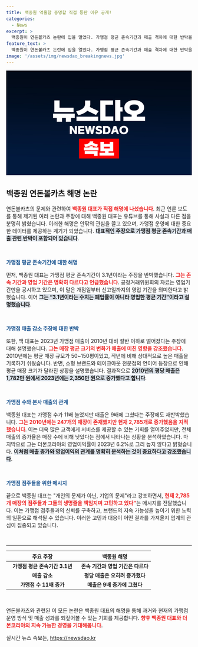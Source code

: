 ```yaml
---
title: 백종원 억울함 증명할 직접 등판 이유 공개!
categories:
  - News
excerpt: >
  백종원이 연돈볼카츠 논란에 입을 열었다. 가맹점 평균 존속기간과 매출 격차에 대한 반박을 담은 유튜브 영상에서, 해명과 함께 성장세에 대한 데이터를 공개했다. 백 대표의 진심 어린 설명을 확인해보자!
feature_text: >
  백종원이 연돈볼카츠 논란에 입을 열었다. 가맹점 평균 존속기간과 매출 격차에 대한 반박을 담은 유튜브 영상에서, 해명과 함께 성장세에 대한 데이터를 공개했다. 백 대표의 진심 어린 설명을 확인해보자!
image: '/assets/img/newsdao_breakingnews.jpg'
---
```


<p><img src="/assets/img/newsdao_breakingnews.jpg" alt="cryptoinkorea 속보" /></p>

<h2 data-ke-size="size26">백종원 연돈볼카츠 해명 논란</h2>

<p data-ke-size="size16">연돈볼카츠의 문제와 관련하여 <b><span style="color: #ee2323;">백종원 대표가 직접 해명에 나섰습니다</span></b>. 최근 언론 보도를 통해 제기된 여러 논란과 주장에 대해 백종원 대표는 유튜브를 통해 사실과 다른 점을 분명히 밝혔습니다. 이러한 해명은 안팎의 관심을 끌고 있으며, 가맹점 운영에 대한 중요한 데이터를 제공하는 계기가 되었습니다. <b><span style="background-color: #21538527;">대표적인 주장으로 가맹점 평균 존속기간과 매출 관련 반박이 포함되어 있습니다</span></b>.</p>

<p data-ke-size="size16">&nbsp;</p>

<p><b><span style="color: #1a5490;">가맹점 평균 존속기간에 대한 해명</span></b></p>

<p data-ke-size="size16">먼저, 백종원 대표는 가맹점 평균 존속기간이 3.1년이라는 주장을 반박했습니다. <b><span style="color: #ee2323;">그는 존속 기간과 영업 기간은 명확히 다르다고 언급했습니다</span></b>. 공정거래위원회의 자료는 영업기간만을 공시하고 있으며, 이 말은 개점일부터 신고일까지의 영업 기간을 의미한다고 밝혔습니다. 이어 <b><span style="background-color: #21538527;">그는 “3.1년이라는 수치는 폐업률이 아니라 영업한 평균 기간"이라고 설명했습니다</span></b>.</p>

<p data-ke-size="size16">&nbsp;</p>

<p><b><span style="color: #1a5490;">가맹점 매출 감소 주장에 대한 반박</span></b></p>

<p data-ke-size="size16">또한, 백 대표는 2023년 가맹점 매출이 2010년 대비 절반 이하로 떨어졌다는 주장에 대해 설명했습니다. <b><span style="color: #ee2323;">그는 매장 평균 크기의 변화가 매출에 미친 영향을 강조했습니다</span></b>. 2010년에는 평균 매장 규모가 50~150평이었고, 작년에 비해 상대적으로 높은 매출을 기록하기 쉬웠습니다. 반면, 소형 브랜드와 테이크아웃 전문점의 연이어 등장으로 인해 평균 매장 크기가 달라진 상황을 설명했습니다. 결과적으로 <b><span style="background-color: #21538527;">2010년의 평당 매출은 1,782만 원에서 2023년에는 2,350만 원으로 증가했다고 합니다</span></b>.</p>

<p data-ke-size="size16">&nbsp;</p>

<p><b><span style="color: #1a5490;">가맹점 수와 본사 매출의 관계</span></b></p>

<p data-ke-size="size16">백종원 대표는 가맹점 수가 11배 늘었지만 매출은 9배에 그쳤다는 주장에도 재반박했습니다. <b><span style="color: #ee2323;">그는 2010년에는 247개의 매장이 존재했지만 현재 2,785개로 증가했음을 지적했습니다</span></b>. 이는 더욱 많은 고객에게 서비스를 제공할 수 있는 기회를 열어주었지만, 전체 매출의 증가율은 매장 수에 비해 낮았다는 점에서 나타나는 상황을 분석하였습니다. 마지막으로 그는 더본코리아의 영업이익률이 2023년 6.2%로 그리 높지 않다고 밝혔습니다. <b><span style="background-color: #21538527;">이처럼 매출 증가와 영업이익의 관계를 명확히 분석하는 것이 중요하다고 강조했습니다</span></b>.</p>

<p data-ke-size="size16">&nbsp;</p>

<p><b><span style="color: #1a5490;">가맹점 점주들을 위한 메시지</span></b></p>

<p data-ke-size="size16">끝으로 백종원 대표는 "개인의 문제가 아닌, 기업의 문제"라고 강조하면서, <b><span style="color: #ee2323;">현재 2,785개 매장의 점주들과 그들의 생명줄을 책임지며 고민하고 있다"</span></b>는 메시지를 전달했습니다. 이는 가맹점 점주들과의 신뢰를 구축하고, 브랜드의 지속 가능성을 높이기 위한 노력의 일환으로 해석될 수 있습니다. 이러한 고민과 대응이 어떤 결과를 가져올지 업계의 관심이 집중되고 있습니다.</p>

<p data-ke-size="size16">&nbsp;</p>

<hr>

<table style="width: 100%; border-collapse: collapse;">
    <thead>
        <tr>
            <th style="width: 50%; text-align: center;"><b>주요 주장</b></th>
            <th style="width: 50%; text-align: center;"><b>백종원 해명</b></th>
        </tr>
    </thead>
    <tbody>
        <tr>
            <td style="text-align: center; height: 17px;"><b>가맹점 평균 존속기간 3.1년</b></td>
            <td style="text-align: center; height: 17px;"><b>존속 기간과 영업 기간은 다르다</b></td>
        </tr>
        <tr>
            <td style="text-align: center; height: 17px;"><b>매출 감소</b></td>
            <td style="text-align: center; height: 17px;"><b>평당 매출은 오히려 증가했다</b></td>
        </tr>
        <tr>
            <td style="text-align: center; height: 17px;"><b>가맹점 수 11배 증가</b></td>
            <td style="text-align: center; height: 17px;"><b>매출은 9배 증가에 그쳤다</b></td>
        </tr>
    </tbody>
</table>

<p data-ke-size="size16">&nbsp;</p>

<p data-ke-size="size16">연돈볼카츠와 관련된 이 모든 논란은 백종원 대표의 해명을 통해 과거와 현재의 가맹점 운영 방식 및 매출 성과를 되짚어볼 수 있는 기회를 제공합니다. <b><span style="color: #ee2323;">향후 백종원 대표와 더본코리아의 지속 가능한 경영을 기대해봅니다</span></b>.</p>
실시간 뉴스 속보는, <a href="https://newsdao.kr" rel="dofollow">https://newsdao.kr</a>


